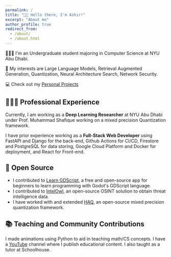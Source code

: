 ```yaml
---
permalink: /
title: "👋🏼 Hello there, I'm Ashir!"
excerpt: "About me"
author_profile: true
redirect_from: 
  - /about/
  - /about.html
---
```




<!-- ![Illustration of combining vision and language modalities](/images/image_to_text_vis.png){: .align-right width="300px"} -->
👨🏻‍💻 I'm an Undergraduate student majoring in Computer Science at NYU Abu Dhabi.

🔬 My interests are Large Language Models, Retrieval Augmented Generation, Quantization, Neural Architecture Search, Network Security.

💻 Check out my [Personal Projects](https://ashirrashid.github.io/portfolio/)

<!-- 📽️ I actively learn, make personal projects, and iterate on prototypes to test my ideas. -->

<!-- # Selected Experience -->

## 👨🏻‍🔬 Professional Experience

Currently, I am working as a **Deep Learning Researcher** at NYU Abu Dhabi under Prof. Muhammad Shafique working on a mixed precision Quantization framework.

I have prior experience working as a **Full-Stack Web Developer** using FastAPI and Django for the back-end, Github Actions for CI/CD, Firestore and PostgreSQL for data storing, Google Cloud Platform and Docker for deployment, and React for Front-end.



<!--
## 📜 Reimplementing and Reproducing Papers
Papers reimplemented and results reproduced:
quantization papers
adaptive rag
-->

## 🤖 Open Source
- I contributed to [Learn GDScript](https://github.com/Arena-Rosnav), a free and open-source app for beginners to learn programming with Godot's GDScript language.
- I contributed to [IntelOwl](https://github.com/intelowlproject/IntelOwl), an open-source OSINT solution to obtain threat intelligence data.
- I have worked with and extended [HAQ](https://github.com/mit-han-lab/haq), an open-source mixed precision quantization framework.

## 📚 Teaching and Community Contributions
I made animations using Python to aid in teaching math/CS concepts. I have a [YouTube](https://www.youtube.com/@ashirr9184) channel where I publish educational content. I also taught as a tutor at Schoolhouse.


<!-- TODO

Add more netsec stuff
Add a call to action: view my latest project
Add personal projects about netsec and arp poisining, splunk, firewalls

future projects that will be useful for my website: nlp
projects that I am interested in too: ml-based ids systems & hate speech detection in roman urdu
update linkedin too and buy premium & then reach out to ppl

in general, I need more informaiton on financial systems, business & corporate law

-->
